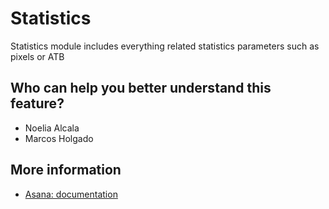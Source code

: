 # Statistics
Statistics module includes everything related statistics parameters such as pixels or ATB

## Who can help you better understand this feature?
- Noelia Alcala
- Marcos Holgado

## More information
- [Asana: documentation](https://app.asana.com/0/0/1203764103895953/f)
